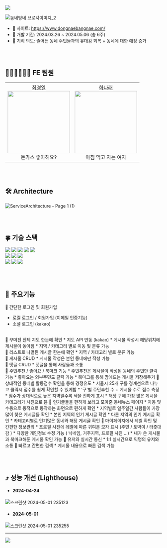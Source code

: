 <img src="https://capsule-render.vercel.app/api?type=waving&color=0:85daff,100:6799fe&height=180&text=동네방네&animation=&fontColor=ffffff&fontSize=70" />

![동네방네 브로셔이미지_2](https://github.com/Nawabali-project/Nawabali-FE/assets/80045891/04580244-b863-4ccc-a356-f513ba0c5a50)

* 🔗 사이트: https://www.dongnaebangnae.com/
* 📆 개발 기간: 2024.03.26 ~ 2024.05.06 (총 6주)
* 🌱 기획 의도: 줄어든 동네 주민들과의 유대감 회복 + 동네에 대한 애정 증가


<br><br>
## 🧑🏻‍💻👩🏻‍💻 FE 팀원
<table>
  <tbody>
    <tr>
      <td align="center">
        <a href="https://github.com/inhachoi">최경일</a><br />
        <img src="https://scontent-ssn1-1.cdninstagram.com/v/t51.2885-15/387265705_688108082998779_5231387308078165349_n.jpg?stp=dst-jpg_s150x150&_nc_ht=scontent-ssn1-1.cdninstagram.com&_nc_cat=103&_nc_ohc=VqkETrfmL_EQ7kNvgEz6-fE&edm=AGXveE0BAAAA&ccb=7-5&oh=00_AfAokniF-Ao9PXx3EFNym1c8mseIwhiJYnrkuLYkRZ5aaA&oe=66382C92&_nc_sid=cf751b" width="200px;" alt=""/><br />
         돈가스 좋아해요? <br />
        </td>
      <td align="center">
        <a href="https://github.com/1roo">하나래</a><br />
        <img src="https://scontent-ssn1-1.cdninstagram.com/v/t51.12442-15/69368022_980938318926608_4714438118412745851_n.jpg?stp=c0.398.1024.1024a_dst-jpg_e35_s150x150&_nc_ht=scontent-ssn1-1.cdninstagram.com&_nc_cat=108&_nc_ohc=YjyM_2KJLjcQ7kNvgGYoJvc&edm=AGXveE0BAAAA&ccb=7-5&oh=00_AfANWQdR07IR3pkt-AVZfkHDuHN0o4KrN9koCeWCXOnnyw&oe=66343A24&_nc_sid=cf751b" width="200px;" alt=""/><br />
         아침 먹고 자는 여자 <br />
        </td>
    </tr>
  </tbody>
</table>


<br><br>
## 🛠 Architecture
![ServiceArchitecture - Page 1 (1)](https://github.com/Nawabali-project/Nawabali-FE/assets/80045891/544a2684-a5ff-4759-8617-1f3c8de7ea36)


<br><br>
## 🍀 기술 스택
<div align='left'>
  <img src="https://img.shields.io/badge/html5-E34F26?style=for-the-badge&logo=html5&logoColor=white"> 
  <img src="https://img.shields.io/badge/css-1572B6?style=for-the-badge&logo=css3&logoColor=white"> 
  <img src="https://img.shields.io/badge/javascript-F7DF1E?style=for-the-badge&logo=javascript&logoColor=black"> 
  <img src="https://img.shields.io/badge/TypeScript-3178C6?style=for-the-badge&logo=typescript&logoColor=white">
  <img src="https://img.shields.io/badge/react-61DAFB?style=for-the-badge&logo=react&logoColor=black"> 
  <br>
  <img src="https://img.shields.io/badge/socket.io--client-007CE2?style=for-the-badge&logo=axios&logoColor=white">
  <img src="https://img.shields.io/badge/Axios-%23593d88.svg?style=for-the-badge&logoColor=000000">
  <img src="https://img.shields.io/badge/styled--components-DB7093?style=for-the-badge&logo=styled-components&logoColor=white">
  <br>
  <img src="https://img.shields.io/badge/GitHub%20Actions-232F3E?style=for-the-badge&logo=GitHubActions&logoColor=2088FF"/>
  <img src="https://img.shields.io/badge/github-181717?style=for-the-badge&logo=github&logoColor=white">
  <img src="https://img.shields.io/badge/git-F05032?style=for-the-badge&logo=git&logoColor=white">
  <br>
</div>

<br><br>
## 🔎 주요기능
🌟 간단한 로그인 및 회원가입
* 로컬 로그인 / 회원가입 (이메일 인증기능)
* 소셜 로그인 (kakao)
<br />
🌟 꾸며진 전체 지도 한눈에 확인
* 지도 API 연동 (kakao)
* 게시물 작성시 해당위치에 게시물이 놓아짐
* 지역 / 카테고리 별로 이동 및 분류 가능
<br />
🌟 리스트로 나열된 게시글 한눈에 확인
* 지역 / 카테고리 별로 분류 가능
<br />
🌟 게시물 CRUD
* 게시물 작성은 본인 동네에만 작성 가능
<br />
🌟 댓글 CRUD
* 댓글을 통해 사람들과 소통
<br />
🌟 주민추천 / 좋아요 / 북마크 기능
* 주민추천은 게시물이 작성된 동네의 주민만 클릭 가능
  * 좋아요는 외부주민도 클릭 가능
  * 북마크를 통해 맘에드는 게시물 저장해두기
🌟 상대적인 동네별 활동점수 확인을 통해 경쟁유도
  * 서울시 25개 구를 경계선으로 나누고 클릭시 점수를 쉽게 확인할 수 있게함
  * '구'별 주민추천 수 + 게시물 수로 점수 측정
  * 점수가 상대적으로 높은 지역일수록 색을 진하게 표시
  * 해당 구에 가장 많은 게시물 카테고리가 사진으로 뜸
🌟 인기글들을 편하게 보라고 모아준 동네뉴스 페이지
  * 자동 및 수동으로 동적으로 동작하는 화면으로 편하게 확인
  * 지역별로 일주일간 사람들이 가장 많이 찾은 게시글들 확인
  * 본인 지역의 인기 게시글 확인
  * 다른 지역의 인기 게시글 확인
  * 카테고리별로 인기많은 동네와 해당 게시글 확인
🌟 마이페이지에서 레벨 확인 및 간편한 정보관리
  * 프로필 사진에 레벨에 따른 귀여운 모자 표시 (주민 / 토박이 / 터줏대감 )
  * 다양한 개인정보 수정 가능 ( 닉네임, 거주지역, 프로필 사진 ...)
  * 내가 쓴 게시물과 북마크해둔 게시물 확인 가능
🌟 유저와 실시간 통신
  * 1:1 실시간으로 익명의 유저와 소통
🌟 빠르고 간편한 검색
  * 게시물 내용으로 빠른 검색 가능
  

<br><br>
## ⤴️ 성능 개선 (Lighthouse)

* #### 2024-04-24
![스크린샷 2024-05-01 235123](https://github.com/Nawabali-project/Nawabali-FE/assets/80045891/5f937f8d-3b2d-44ad-9be0-ec1b61fce0e9)

* #### 2024-05-01
![스크린샷 2024-05-01 235255](https://github.com/Nawabali-project/Nawabali-FE/assets/80045891/6086b80d-3303-4223-858f-c9256937e268)


---

<img src="https://capsule-render.vercel.app/api?type=waving&color=0:85daff,180:6799fe&height=100&section=footer" />
